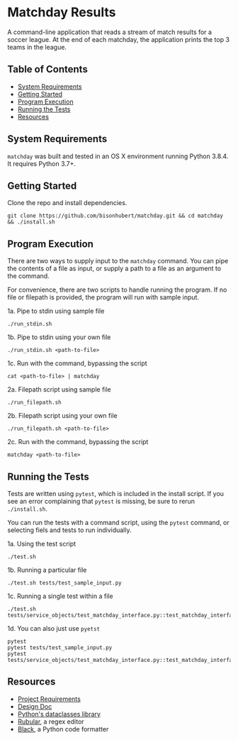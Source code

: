 # Matchday Results

A command-line application that reads a stream of match results for a soccer league. At the end of each matchday, the application prints the top 3 teams in the league.

## Table of Contents
* [System Requirements](#system-requirements)
* [Getting Started](#getting-started)
* [Program Execution](#program-execution)
* [Running the Tests](#running-the-tests)
* [Resources](#resources)

## System Requirements <a name="system-requirements"></a>
`matchday` was built and tested in an OS X environment running Python 3.8.4. It requires Python 3.7+.

## Getting Started <a name="getting-started"></a>
Clone the repo and install dependencies.
```
git clone https://github.com/bisonhubert/matchday.git && cd matchday && ./install.sh
```

## Program Execution <a name="program-execution"></a>
There are two ways to supply input to the `matchday` command. You can pipe the contents of a file as input, or supply a path to a file as an argument to the command.

For convenience, there are two scripts to handle running the program. If no file or filepath is provided, the program will run with sample input.

1a. Pipe to stdin using sample file
```
./run_stdin.sh
```

1b. Pipe to stdin using your own file 
```
./run_stdin.sh <path-to-file>
```

1c. Run with the command, bypassing the script
```
cat <path-to-file> | matchday
```

2a. Filepath script using sample file
```
./run_filepath.sh
```

2b. Filepath script using your own file
```
./run_filepath.sh <path-to-file>
```

2c. Run with the command, bypassing the script
```
matchday <path-to-file>
```

## Running the Tests <a name="running-the-tests"></a>
Tests are written using `pytest`, which is included in the install script. If you see an error complaining that `pytest` is missing, be sure to rerun `./install.sh`.

You can run the tests with a command script, using the `pytest` command, or selecting fiels and tests to run individually.

1a. Using the test script
```
./test.sh
```

1b. Running a particular file
```
./test.sh tests/test_sample_input.py
```

1c. Running a single test within a file
```
./test.sh tests/service_objects/test_matchday_interface.py::test_matchday_interface_init
```

1d. You can also just use `pyetst`
```
pytest
pytest tests/test_sample_input.py
pytest tests/service_objects/test_matchday_interface.py::test_matchday_interface_init
```

## Resources <a name="resources"></a>
* [Project Requirements](./PROMPT.md)
* [Design Doc](./DESIGN_DOC.md)
* [Python's dataclasses library](https://docs.python.org/3.8/library/dataclasses.html)
* [Rubular](https://rubular.com/), a regex editor
* [Black](https://github.com/psf/black), a Python code formatter
